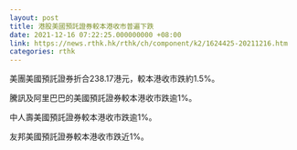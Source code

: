 ```yaml
---
layout: post
title: 港股美國預託證券較本港收市普遍下跌
date: 2021-12-16 07:22:25.000000000 +08:00
link: https://news.rthk.hk/rthk/ch/component/k2/1624425-20211216.htm
categories: rthk
---
```


美團美國預託證券折合238.17港元，較本港收市跌約1.5%。

騰訊及阿里巴巴的美國預託證券較本港收市跌逾1%。

中人壽美國預託證券較本港收市跌逾1%。

友邦美國預託證券較本港收市跌近1%。
